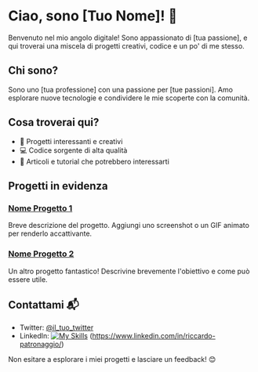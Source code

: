# Ciao, sono [Tuo Nome]! 👋

Benvenuto nel mio angolo digitale! Sono appassionato di [tua passione], e qui troverai una miscela di progetti creativi, codice e un po' di me stesso.

## Chi sono?

Sono uno [tua professione] con una passione per [tue passioni]. Amo esplorare nuove tecnologie e condividere le mie scoperte con la comunità.

## Cosa troverai qui?

- 🚀 Progetti interessanti e creativi
- 💻 Codice sorgente di alta qualità
- 📝 Articoli e tutorial che potrebbero interessarti

## Progetti in evidenza

### [Nome Progetto 1](link_al_progetto_1)
Breve descrizione del progetto. Aggiungi uno screenshot o un GIF animato per renderlo accattivante.

### [Nome Progetto 2](link_al_progetto_2)
Un altro progetto fantastico! Descrivine brevemente l'obiettivo e come può essere utile.

## Contattami 📬

- Twitter: [@il_tuo_twitter](link_al_tuo_profilo_twitter)
- LinkedIn: [![My Skills]([icons/LinkedIn.svg](https://github.com/tandpfun/skill-icons/blob/main/icons/LinkedIn.svg))](https://skillicons.dev) (https://www.linkedin.com/in/riccardo-patronaggio/)

Non esitare a esplorare i miei progetti e lasciare un feedback! 😊
